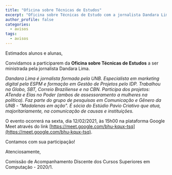 ```yaml
---
title: "Oficina sobre Técnicas de Estudos"
excerpt: "Oficina sobre Técnicas de Estudo com a jornalista Dandara Lima no dia 12/02/2021 às 15h"
author_profile: false
categories:
  - avisos
tags:
  - avisos
---
```


Estimados alunos e alunas,

Convidamos a participarem da <b>Oficina sobre Técnicas de Estudos</b> a ser ministrada pela jornalista Dandara Lima.

<i>Dandara Lima é jornalista formada pela UNB. Especialista em marketing digital pela ESPM e formação em Gestão de Projetos pelo IDP. Trabalhou na Globo, SBT, Correio Braziliense e na CBN. Participa dos projetos: ATenda e Elas no Poder (ambos de assessoramento a mulheres na política). Faz parte do grupo de pesquisas  em Comunicação e Gênero da UNB - "Madalenas em ação". É sócia do Estúdio Pavio Criativo que atua, majoritariamente, na comunicação de causas e instituições. </i>

O evento ocorrerá na sexta, dia 12/02/2021, às 15h00 na plataforma Google Meet através do link [https://meet.google.com/bhu-kqux-tsq](https://meet.google.com/bhu-kqux-tsq).



Contamos com sua participação!

Atenciosamente,

Comissão de Acompanhamento Discente dos Cursos Superiores em Computação - 2020/1.





